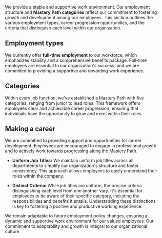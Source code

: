 We provide a stable and supportive work environment. Our employment structure and **Mastery Path categories** reflect our commitment to fostering growth and development among our employees. This section outlines the various employment types, career progression opportunities, and the criteria that distinguish each level within our organization.

## Employment types
We currently offer **full-time employment** to our workforce, which emphasizes stability and a comprehensive benefits package. Full-time employees are essential to our organization's success, and we are committed to providing a supportive and rewarding work experience.

## Categories
Within every job function, we've established a Mastery Path with five categories, ranging from junior to lead roles. This framework offers employees clear and achievable career progression, ensuring that individuals have the opportunity to grow and excel within their roles.

## Making a career

We are committed to providing support and opportunities for career development. Employees are encouraged to engage in professional growth and to actively work towards progressing along the Mastery Path.

* **Uniform Job Titles:** We maintain uniform job titles across all departments to simplify our organization's structure and foster consistency. This approach allows employees to easily understand their roles within the company.

* **Distinct Criteria:** While job titles are uniform, the precise criteria distinguishing each level from one another vary. It's essential for employees to be aware of their specific category, including the responsibilities and benefits it entails. Understanding these distinctions is key to fostering a positive and productive working experience.

We remain adaptable to future employment policy changes, ensuring a dynamic and supportive work environment for our valued employees. Our commitment to adaptability and growth is integral to our organizational culture.
